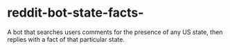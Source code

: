# reddit-bot-state-facts-

A bot that searches users comments for the presence of any US state, then replies with a fact of that particular state.
